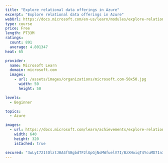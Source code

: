```yaml
---
title: "Explore relational data offerings in Azure"
excerpt: "Explore relational data offerings in Azure"
webUrl: https://docs.microsoft.com/en-us/learn/modules/explore-relational-data-offerings/
type: course
price: Free
length: PT33M
ratings:
  count: 891
  average: 4.801347
heat: 65

provider:
  name: Microsoft Learn
  domain: microsoft.com
  images:
    - url: /assets/images/organizations/microsoft.com-50x50.jpg
      width: 50
      height: 50

levels:
  - Beginner

topics:
  - Azure

images:
  - url: https://docs.microsoft.com/learn/achievements/explore-relational-data-offerings-azure-social.png
    width: 640
    height: 320
    isCached: true

secured: "3wLyI721tOlztJ0A4fSBgbdTF2lGpGjNoMWfuelV7I/BzXHoiqT4YcuMD71n3A9MenKMaDRZFnoNVU3m18o5SMfe3Ewpft4leNFLhdNG0vLBHb7OIqJ0syilEwqIrMNnVRnxIxyl6aRKQMjspZ/Hw5+tPGG40gPLMfSjE5XQjWX2Ug3zHBhWqs1J22Gv0Wau58UmVcitdlCo0lpd5QgOx/9aQwcMkG6ZLFtCvFolU4eSuI63ntKHASUriw/mj+cdkO5EHrV8ESE7RVkh12AtJQnaidJPszeuxz8gYaaIBcRhNcOkQW5cDuwlppJlC7fHWML7OCPamMOuVYftBZIGxSmSL+RPQKI1gFoSMI+eGKnIWVpc/a9hnJZGJjhgPRTWM/ptH3fQjum5XZ6WZySu3VVjUrXFLuu4gZGP6m+f6MA=;WzbDGdN9BQrlL4bxcYwUdw=="
---
```


